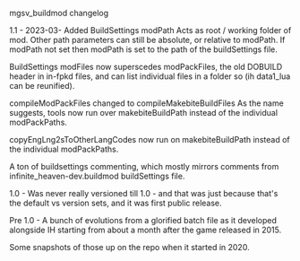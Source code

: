 mgsv_buildmod changelog

1.1 - 2023-03-
Added BuildSettings modPath
Acts as root / working folder of mod.
Other path parameters can still be absolute, or relative to modPath.
If modPath not set then modPath is set to the path of the buildSettings file.

BuildSettings modFiles now superscedes modPackFiles, the old DOBUILD header in in-fpkd files, and can list individual files in a folder so (ih data1_lua can be reunified).

compileModPackFiles changed to compileMakebiteBuildFiles
As the name suggests, tools now run over makebiteBuildPath instead of the individual modPackPaths.

copyEngLng2sToOtherLangCodes now run on makebiteBuildPath instead of the individual modPackPaths.

A ton of buildsettings commenting, which mostly mirrors comments from infinite_heaven-dev.buildmod buildSettings file.

1.0 -
Was never really versioned till 1.0 - and that was just because that's the default vs version sets, and it was first public release.

Pre 1.0 - 
A bunch of evolutions from a glorified batch file as it developed alongside IH starting from about a month after the game released in 2015.

Some snapshots of those up on the repo when it started in 2020.